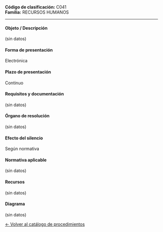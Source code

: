 
**Código de clasificación:** C041  
**Familia:** RECURSOS HUMANOS

---

#### Objeto / Descripción

(sin datos)

#### Forma de presentación

Electrónica

#### Plazo de presentación

Continuo

#### Requisitos y documentación

(sin datos)

#### Órgano de resolución

(sin datos)

#### Efecto del silencio

Según normativa

#### Normativa aplicable

(sin datos)

#### Recursos

(sin datos)

#### Diagrama

(sin datos)

 
[← Volver al catálogo de procedimientos](../buscador.md)
